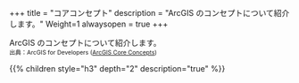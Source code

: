 +++
title = "コアコンセプト"
description = "ArcGIS のコンセプトについて紹介します。"
Weight=1
alwaysopen = true
+++

ArcGIS のコンセプトについて紹介します。<br/>
<span style="font-size: 75%">出典：ArcGIS for Developers ([ArcGIS Core Concepts](https://developers.arcgis.com/documentation/#core-concepts))</span>

{{% children style="h3" depth="2" description="true" %}}